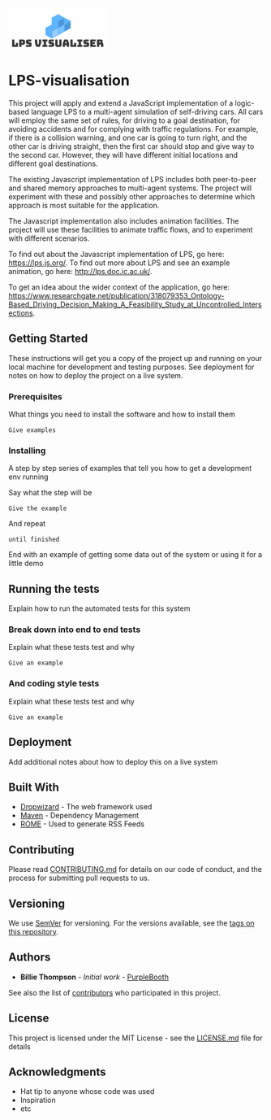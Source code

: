  <img src="./Jinwei_Zhang/logo/logo.png" height = "86" width="195"/>
 
# LPS-visualisation 


This project will apply and extend a JavaScript implementation of a logic-based language LPS to a multi-agent simulation of self-driving cars. All cars will employ the same set of rules, for driving to a goal destination, for avoiding accidents and for complying with traffic regulations.  For example, if there is a collision warning, and one car is going to turn right, and the other car is driving straight, then the first car should stop and give way to the second car. However, they will have different initial locations and different goal destinations.

The existing Javascript implementation of LPS includes both peer-to-peer and shared memory approaches to multi-agent systems. The project will experiment with these and possibly other approaches to determine which approach is most suitable for the application.

The Javascript implementation also includes animation facilities. The project will use these facilities to animate traffic flows, and to experiment with different scenarios.

To find out about the Javascript implementation of LPS, go here: https://lps.js.org/. To find out more about LPS and see an example animation, go here:
http://lps.doc.ic.ac.uk/.

To get an idea about the wider context of the application, go here: https://www.researchgate.net/publication/318079353_Ontology-Based_Driving_Decision_Making_A_Feasibility_Study_at_Uncontrolled_Intersections.


## Getting Started

These instructions will get you a copy of the project up and running on your local machine for development and testing purposes. See deployment for notes on how to deploy the project on a live system.

### Prerequisites

What things you need to install the software and how to install them

```
Give examples
```

### Installing

A step by step series of examples that tell you how to get a development env running

Say what the step will be

```
Give the example
```

And repeat

```
until finished
```

End with an example of getting some data out of the system or using it for a little demo

## Running the tests

Explain how to run the automated tests for this system

### Break down into end to end tests

Explain what these tests test and why

```
Give an example
```

### And coding style tests

Explain what these tests test and why

```
Give an example
```

## Deployment

Add additional notes about how to deploy this on a live system

## Built With

* [Dropwizard](http://www.dropwizard.io/1.0.2/docs/) - The web framework used
* [Maven](https://maven.apache.org/) - Dependency Management
* [ROME](https://rometools.github.io/rome/) - Used to generate RSS Feeds

## Contributing

Please read [CONTRIBUTING.md](https://gist.github.com/PurpleBooth/b24679402957c63ec426) for details on our code of conduct, and the process for submitting pull requests to us.

## Versioning

We use [SemVer](http://semver.org/) for versioning. For the versions available, see the [tags on this repository](https://github.com/your/project/tags). 

## Authors

* **Billie Thompson** - *Initial work* - [PurpleBooth](https://github.com/PurpleBooth)

See also the list of [contributors](https://github.com/your/project/contributors) who participated in this project.

## License

This project is licensed under the MIT License - see the [LICENSE.md](LICENSE.md) file for details

## Acknowledgments

* Hat tip to anyone whose code was used
* Inspiration
* etc
